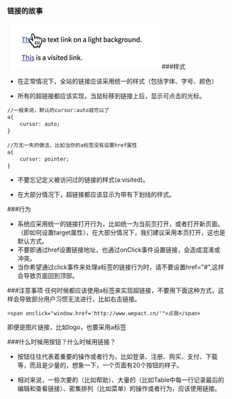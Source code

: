 ### 链接的故事
![](links.jpg)
###样式
* 在正常情况下，全站的链接应该采用统一的样式（包括字体、字号、颜色）

* 所有的超链接都应该实现，当鼠标移到链接上后，显示可点击的光标。


```
//一般来说，默认的cursor:auto就可以了
a{
    cursor: auto;
}

//万无一失的做法，比如当你的a标签没有设置href属性
a{
    cursor: pointer;
}

```

* 不要忘记定义被访问过的链接的样式(a:visited)。

* 在大部分情况下，超链接都应该显示为带有下划线的样式。

###行为

* 系统应采用统一的链接打开行为，比如统一为当前页打开，或者打开新页面。（即如何设置target属性），在大部分情况下，我们建议采用本页打开，这也是默认方式。
* 不要即通过href设置链接地址，也通过onClick事件设置链接，会造成混淆或冲突。
* 当你希望通过click事件来处理a标签的链接行为时，请不要设置href="#",这样会导致页面回到顶部。



###注意事项
任何时候都应该使用a标签来实现超链接，不要用下面这种方式，这样会导致部分用户习惯无法进行，比如右击链接。
```
<span onclick="window.href='http://www.wepact.cn/'">点我</span>
```
即便是图片链接，比如logo，也要采用a标签

###什么时候用按钮？什么时候用链接？
* 按钮往往代表着重要的操作或者行为，比如登录、注册、购买、支付、下载等，而且是少量的，想象一下，一个页面有20个按钮的样子。

* 相对来说，一些次要的（比如帮助）、大量的（比如Table中每一行记录最后的编辑和查看链接）、密集排列（比如菜单）的操作或者行为，应该使用链接。